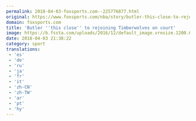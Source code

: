 ```yaml
---
permalink: 2018-04-03-foxsports.com--225776877.html
original: https://www.foxsports.com/nba/story/butler-this-close-to-rejoining-timberwolves-on-court-040318
domain: foxsports.com
title: 'Butler ''this close'' to rejoining Timberwolves on court'
image: https://b.fssta.com/uploads/2016/12/default_image.vresize.1200.630.high.0.png
date: 2018-04-03 21:38:22
category: sport
translations: 
 - 'es'
 - 'de'
 - 'ru'
 - 'ja'
 - 'fr'
 - 'it'
 - 'zh-CN'
 - 'zh-TW'
 - 'ar'
 - 'pt'
 - 'hy'
---
```


